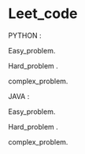 













# Leet_code

PYTHON :


  Easy_problem.
 
  Hard_problem .

  
  complex_problem. 

JAVA :




 Easy_problem.
  
  Hard_problem .
  
  complex_problem.


